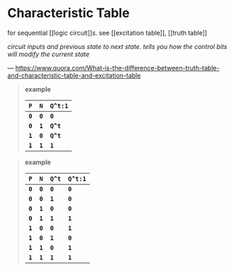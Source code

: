 # Characteristic Table

for sequential [[logic circuit]]s. see [[excitation table]], [[truth table]]

_circuit inputs and previous state to next state. tells you how the control bits will modify the current state_

&mdash; <https://www.quora.com/What-is-the-difference-between-truth-table-and-characteristic-table-and-excitation-table>

> **example**
>
> | **`P`** | **`N`** | **`Q^t:1`** |
> | ------- | ------- | ----------- |
> | **`0`** | **`0`** | **`0`**     |
> | **`0`** | **`1`** | **`Q^t`**   |
> | **`1`** | **`0`** | **`Q^t`**   |
> | **`1`** | **`1`** | **`1`**     |

> **example**
>
> | **`P`** | **`N`** | **`Q^t`** | **`Q^t:1`** |
> | ------- | ------- | --------- | ----------- |
> | **`0`** | **`0`** | **`0`**   | **`0`**     |
> | **`0`** | **`0`** | **`1`**   | **`0`**     |
> | **`0`** | **`1`** | **`0`**   | **`0`**     |
> | **`0`** | **`1`** | **`1`**   | **`1`**     |
> | **`1`** | **`0`** | **`0`**   | **`1`**     |
> | **`1`** | **`0`** | **`1`**   | **`0`**     |
> | **`1`** | **`1`** | **`0`**   | **`1`**     |
> | **`1`** | **`1`** | **`1`**   | **`1`**     |
